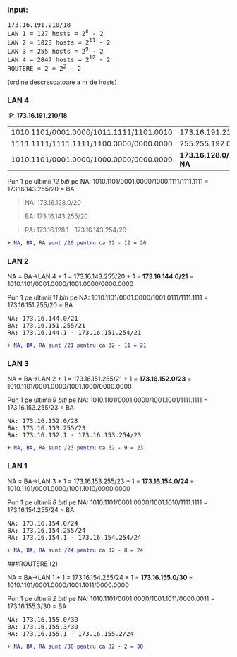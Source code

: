 ### Input:
<pre>
173.16.191.210/18
LAN 1 = 127 hosts = 2<sup>8</sup> - 2
LAN 2 = 1023 hosts = 2<sup>11</sup> - 2
LAN 3 = 255 hosts = 2<sup>9</sup> - 2
LAN 4 = 2047 hosts = 2<sup>12</sup> - 2
ROUTERE = 2 = 2<sup>2</sup> - 2
</pre>

(ordine descrescatoare a nr de hosts)

### LAN 4

IP: <b>173.16.191.210/18</b>
<table>
<tr>
<td>1010.1101/0001.0000/1011.1111/1101.0010</td><td>173.16.191.210/18</td>
</tr>
<tr>
<td>1111.1111/1111.1111/1100.0000/0000.0000</td><td>255.255.192.0/18</td>
</tr>
<tr>
<td>1010.1101/0001.0000/1000.0000/0000.0000</td><td><b>173.16.128.0/20 = NA</b></td>
</tr>
<table>

Pun 1 pe ultimii <em>12 biti</em> pe NA: 1010.1101/0001.0000/1000.1111/1111.1111 = 173.16.143.255/20 = BA


> NA: 173.16.128.0/20

> BA: 173.16.143.255/20

> RA: 173.16.128.1 - 173.16.143.254/20


```diff
+ NA, BA, RA sunt /20 pentru ca 32 - 12 = 20
```

### LAN 2

NA = BA->LAN 4 + 1 = 173.16.143.255/20 + 1 = <b>173.16.144.0/21</b> = 1010.1101/0001.0000/1001.0000/0000.0000

Pun 1 pe ultimii <em>11 biti</em> pe NA: 1010.1101/0001.0000/1001.0111/1111.1111 = 173.16.151.255/20 = BA

<pre>
NA: 173.16.144.0/21
BA: 173.16.151.255/21
RA: 173.16.144.1 - 173.16.151.254/21
</pre>

```diff
+ NA, BA, RA sunt /21 pentru ca 32 - 11 = 21
```

### LAN 3

NA = BA->LAN 2 + 1 = 173.16.151.255/21 + 1 = <b>173.16.152.0/23</b> = 1010.1101/0001.0000/1001.1000/0000.0000

Pun 1 pe ultimii <em>9 biti</em> pe NA: 1010.1101/0001.0000/1001.1001/1111.1111 = 173.16.153.255/23 = BA

<pre>
NA: 173.16.152.0/23
BA: 173.16.153.255/23
RA: 173.16.152.1 - 173.16.153.254/23
</pre>

```diff
+ NA, BA, RA sunt /23 pentru ca 32 - 9 = 23
```

### LAN 1

NA = BA->LAN 3 + 1 = 173.16.153.255/23 + 1 = <b>173.16.154.0/24</b> = 1010.1101/0001.0000/1001.1010/0000.0000

Pun 1 pe ultimii <em>8 biti</em> pe NA: 1010.1101/0001.0000/1001.1010/1111.1111 = 173.16.154.255/24 = BA

<pre>
NA: 173.16.154.0/24
BA: 173.16.154.255/24
RA: 173.16.154.1 - 173.16.154.254/24
</pre>

```diff
+ NA, BA, RA sunt /24 pentru ca 32 - 8 = 24
```

###ROUTERE (2)

NA = BA->LAN 1 + 1 = 173.16.154.255/24 + 1 = <b>173.16.155.0/30</b> = 1010.1101/0001.0000/1001.1011/0000.0000

Pun 1 pe ultimii <em>2 biti</em> pe NA: 1010.1101/0001.0000/1001.1011/0000.0011 = 173.16.155.3/30 = BA

<pre>
NA: 173.16.155.0/30
BA: 173.16.155.3/30
RA: 173.16.155.1 - 173.16.155.2/24
</pre>

```diff
+ NA, BA, RA sunt /30 pentru ca 32 - 2 = 30
```
